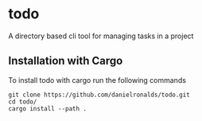# todo

A directory based cli tool for managing tasks in a project

## Installation with Cargo

To install todo with cargo run the following commands
```
git clone https://github.com/danielronalds/todo.git 
cd todo/
cargo install --path .
```
